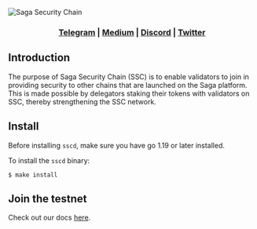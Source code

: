 
![Saga Security Chain](assets/SAGA_WORDMARK_BLACK.png)


<div align="center">

### [Telegram](https://t.me/sagaofficialchannel) | [Medium](https://medium.com/sagaxyz) | [Discord](https://discord.com/invite/UCRsTy82Ub) | [Twitter](https://twitter.com/Sagaxyz__)

</div>

## Introduction
The purpose of Saga Security Chain (SSC) is to enable validators to join in providing security to other chains that are launched on the Saga platform. This is made possible by delegators staking their tokens with validators on SSC, thereby strengthening the SSC network.

## Install

Before installing `sscd`, make sure you have go 1.19 or later installed.

To install the `sscd` binary:

```
$ make install
```

## Join the testnet

Check out our docs [here](https://validator-docs.saga.xyz).
